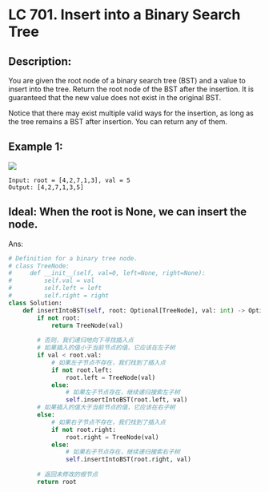 
# LC 701. Insert into a Binary Search Tree

## Description:

You are given the root node of a binary search tree (BST) and a value to insert into the tree. Return the root node of the BST after the insertion. It is guaranteed that the new value does not exist in the original BST.

Notice that there may exist multiple valid ways for the insertion, as long as the tree remains a BST after insertion. You can return any of them.

## Example 1:

<img src = "https://assets.leetcode.com/uploads/2020/10/05/insertbst.jpg">

```
Input: root = [4,2,7,1,3], val = 5
Output: [4,2,7,1,3,5]
```

## Ideal: When the root is None, we can insert the node.

Ans:

```py
# Definition for a binary tree node.
# class TreeNode:
#     def __init__(self, val=0, left=None, right=None):
#         self.val = val
#         self.left = left
#         self.right = right
class Solution:
    def insertIntoBST(self, root: Optional[TreeNode], val: int) -> Optional[TreeNode]:
        if not root:
            return TreeNode(val)
        
        # 否则，我们递归地向下寻找插入点
        # 如果插入的值小于当前节点的值，它应该在左子树
        if val < root.val:
            # 如果左子节点不存在，我们找到了插入点
            if not root.left:
                root.left = TreeNode(val)
            else:
                # 如果左子节点存在，继续递归搜索左子树
                self.insertIntoBST(root.left, val)
        # 如果插入的值大于当前节点的值，它应该在右子树
        else:
            # 如果右子节点不存在，我们找到了插入点
            if not root.right:
                root.right = TreeNode(val)
            else:
                # 如果右子节点存在，继续递归搜索右子树
                self.insertIntoBST(root.right, val)
        
        # 返回未修改的根节点
        return root
```
